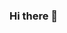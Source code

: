 ### Hi there 👋

<!--
**vash95/vash95** is a ✨ _special_ ✨ repository because its `README.md` (this file) appears on your GitHub profile.

Here are some ideas to get you started:

- 🔭 I’m currently working on ...
- 🌱 I’m currently learning ...
- 👯 I’m looking to collaborate on ...
- 🤔 I’m looking for help with Micronaut
- 💬 Ask me about ...
- 📫 How to reach me: ...
- 😄 Pronouns: ...
- ⚡ Fun fact: ...
-->
